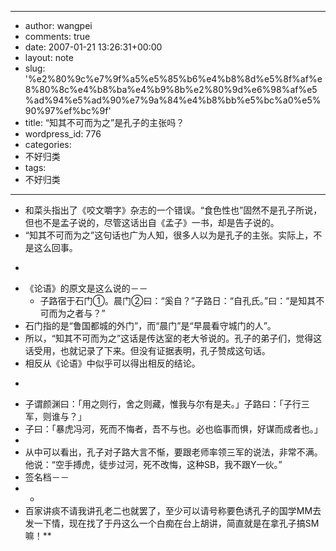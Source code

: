 - --
- author: wangpei
- comments: true
- date: 2007-01-21 13:26:31+00:00
- layout: note
- slug: '%e2%80%9c%e7%9f%a5%e5%85%b6%e4%b8%8d%e5%8f%af%e8%80%8c%e4%b8%ba%e4%b9%8b%e2%80%9d%e6%98%af%e5%ad%94%e5%ad%90%e7%9a%84%e4%b8%bb%e5%bc%a0%e5%90%97%ef%bc%9f'
- title: “知其不可而为之”是孔子的主张吗？
- wordpress_id: 776
- categories:
- 不好归类
- tags:
- 不好归类
- --
- 和菜头指出了《咬文嚼字》杂志的一个错误。“食色性也”固然不是孔子所说，但也不是孟子说的，尽管这话出自《孟子》一书，却是告子说的。
- “知其不可而为之”这句话也广为人知，很多人以为是孔子的主张。实际上，不是这么回事。
- <blockquote>
- 《论语》的原文是这么说的－－
    - 子路宿于石门①。晨门②曰：“奚自？”子路日：“自孔氏。”曰：“是知其不可而为之者与？”</blockquote>
- 石门指的是“鲁国都城的外门”，而“晨门”是“早晨看守城门的人”。
- 所以，“知其不可而为之”这话是传达室的老大爷说的。孔子的弟子们，觉得这话受用，也就记录了下来。但没有证据表明，孔子赞成这句话。
- 相反从《论语》中似乎可以得出相反的结论。
- <blockquote>
- 子谓颜渊曰：「用之则行，舍之则藏，惟我与尔有是夫。」子路曰：「子行三军，则谁与？」
- 子曰：「暴虎冯河，死而不悔者，吾不与也。必也临事而惧，好谋而成者也。」
- </blockquote>
- 从中可以看出，孔子对子路大言不惭，要跟老师率领三军的说法，非常不满。他说：“空手搏虎，徒步过河，死不改悔，这种SB，我不跟Y一伙。”
- 签名档－－
- *
- 百家讲痰不请我讲孔老二也就罢了，至少可以请号称要色诱孔子的国学MM去发一下情，现在找了于丹这么一个白痴在台上胡讲，简直就是在拿孔子搞SM嘛！**
